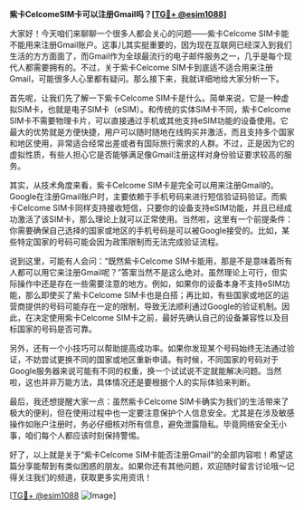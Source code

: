 **紫卡CelcomeSIM卡可以注册Gmail吗？[[TG💪+ @esim1088](https://t.me/s/esim1088)]**

大家好！今天咱们来聊聊一个很多人都会关心的问题——紫卡Celcome SIM卡能不能用来注册Gmail账户。这事儿其实挺重要的，因为现在互联网已经深入到我们生活的方方面面了，而Gmail作为全球最流行的电子邮件服务之一，几乎是每个现代人都需要拥有的。不过，关于紫卡Celcome SIM卡到底适不适合用来注册Gmail，可能很多人心里都有疑问。那么接下来，我就详细地给大家分析一下。

首先呢，让我们先了解一下紫卡Celcome SIM卡是什么。简单来说，它是一种虚拟SIM卡，也就是电子SIM卡（eSIM）。和传统的实体SIM卡不同，紫卡Celcome SIM卡不需要物理卡片，可以直接通过手机或其他支持eSIM功能的设备使用。它最大的优势就是方便快捷，用户可以随时随地在线购买并激活，而且支持多个国家和地区使用，非常适合经常出差或者有国际旅行需求的人群。不过，正是因为它的虚拟性质，有些人担心它是否能够满足像Gmail注册这样对身份验证要求较高的服务。

其实，从技术角度来看，紫卡Celcome SIM卡是完全可以用来注册Gmail的。Google在注册Gmail账户时，主要依赖于手机号码来进行短信验证码验证。而紫卡Celcome SIM卡同样支持接收短信，只要你的设备支持eSIM功能，并且已经成功激活了该SIM卡，那么理论上就可以正常使用。当然啦，这里有一个前提条件：你需要确保自己选择的国家或地区的手机号码是可以被Google接受的。比如，某些特定国家的号码可能会因为政策限制而无法完成验证流程。

说到这里，可能有人会问：“既然紫卡Celcome SIM卡能用，那是不是意味着所有人都可以用它来注册Gmail呢？”答案当然不是这么绝对。虽然理论上可行，但实际操作中还是存在一些需要注意的地方。例如，如果你的设备本身不支持eSIM功能，那么即使买了紫卡Celcome SIM卡也是白搭；再比如，有些国家或地区的运营商提供的号码可能存在一定的限制，导致无法顺利通过Google的验证机制。因此，在决定使用紫卡Celcome SIM卡之前，最好先确认自己的设备兼容性以及目标国家的号码是否可靠。

另外，还有一个小技巧可以帮助提高成功率。如果你发现某个号码始终无法通过验证，不妨尝试更换不同的国家或地区重新申请。有时候，不同国家的号码对于Google服务器来说可能有不同的权重，换一个试试说不定就能解决问题。当然啦，这也并非万能方法，具体情况还是要根据个人的实际体验来判断。

最后，我还想提醒大家一点：虽然紫卡Celcome SIM卡确实为我们的生活带来了极大的便利，但在使用过程中也一定要注意保护个人信息安全。尤其是在涉及敏感操作如账户注册时，务必仔细核对所有信息，避免泄露隐私。毕竟网络安全无小事，咱们每个人都应该时刻保持警惕。

好了，以上就是关于“紫卡Celcome SIM卡能否注册Gmail”的全部内容啦！希望这篇分享能帮到有类似困惑的朋友。如果你还有其他问题，欢迎随时留言讨论哦～记得关注我们的频道，获取更多实用资讯！

[[TG💪+ @esim1088](https://t.me/s/esim1088) ![Image](https://i.postimg.cc/4NQfJmqS/Snipaste-2025-05-13-00-14-12.png)]